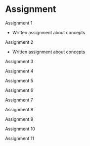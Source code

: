 # Assignment

Assignment 1

  * Written assignment about concepts


Assignment 2
   * Written assignment about concepts


Assignment 3

Assignment 4

Assignment 5

Assignment 6

Assignment 7

Assignment 8

Assignment 9

Assignment 10

Assignment 11
